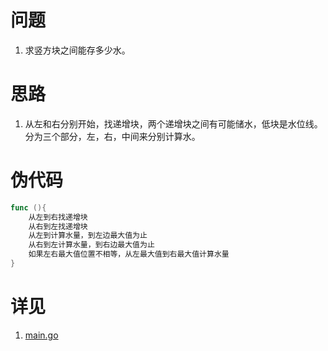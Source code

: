 # 问题
1. 求竖方块之间能存多少水。

# 思路
1. 从左和右分别开始，找递增块，两个递增块之间有可能储水，低块是水位线。分为三个部分，左，右，中间来分别计算水。

# 伪代码
```go
func (){
	从左到右找递增块
	从右到左找递增块
	从左到计算水量，到左边最大值为止
	从右到左计算水量，到右边最大值为止
	如果左右最大值位置不相等，从左最大值到右最大值计算水量
}
```

# 详见
1. [main.go](main.go)